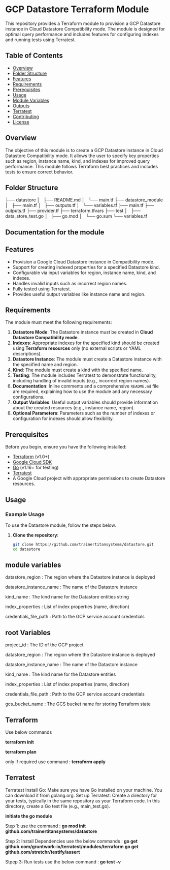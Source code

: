 # GCP Datastore Terraform Module

This repository provides a Terraform module to provision a GCP Datastore instance in Cloud Datastore Compatibility mode. The module is designed for optimal query performance and includes features for configuring indexes and running tests using Terratest.

## Table of Contents

- [Overview](#overview)
- [Folder Structure](#folder-structure)
- [Features](#features)
- [Requirements](#requirements)
- [Prerequisites](#prerequisites)
- [Usage](#usage)
- [Module Variables](#module-variables)
- [Outputs](#outputs)
- [Terratest](#terratest)
- [Contributing](#contributing)
- [License](#license)

## Overview

The objective of this module is to create a GCP Datastore instance in Cloud Datastore Compatibility mode. It allows the user to specify key properties such as region, instance name, kind, and indexes for improved query performance. This module follows Terraform best practices and includes tests to ensure correct behavior.

## Folder Structure

├── datastore
│   ├── README.md
│   └── main.tf
├── datastore_module
│   ├── main.tf
│   ├── outputs.tf
│   └── variables.tf
├── main.tf
├── outputs.tf
├── provider.tf
├── terraform.tfvars
├── test
│   ├── data_store_test.go
│   ├── go.mod
│   └── go.sum
└── variables.tf

## Documentation for the module

## Features

- Provision a Google Cloud Datastore instance in Compatibility mode.
- Support for creating indexed properties for a specified Datastore kind.
- Configurable via input variables for region, instance name, kind, and indexes.
- Handles invalid inputs such as incorrect region names.
- Fully tested using Terratest.
- Provides useful output variables like instance name and region.

## Requirements

The module must meet the following requirements:

1. **Datastore Mode**: The Datastore instance must be created in **Cloud Datastore Compatibility mode**.
2. **Indexes**: Appropriate indexes for the specified kind should be created using **Terraform resources** only (no external scripts or YAML descriptions).
3. **Datastore Instance**: The module must create a Datastore instance with the specified name and region.
4. **Kind**: The module must create a kind with the specified name.
5. **Testing**: The module includes Terratest to demonstrate functionality, including handling of invalid inputs (e.g., incorrect region names).
6. **Documentation**: Inline comments and a comprehensive `README.md` file are required, explaining how to use the module and any necessary configurations.
7. **Output Variables**: Useful output variables should provide information about the created resources (e.g., instance name, region).
8. **Optional Parameters**: Parameters such as the number of indexes or configuration for indexes should allow flexibility.

## Prerequisites

Before you begin, ensure you have the following installed:

- [Terraform](https://www.terraform.io/downloads.html) (v1.0+)
- [Google Cloud SDK](https://cloud.google.com/sdk)
- [Go](https://golang.org/dl/) (v1.16+ for testing)
- [Terratest](https://terratest.gruntwork.io/)
- A Google Cloud project with appropriate permissions to create Datastore resources.

## Usage

### Example Usage

To use the Datastore module, follow the steps below.

1. **Clone the repository**:
   ```bash
   git clone https://github.com/trainertitansystems/datastore.git
   cd datastore

## module variables

datastore_region :	The region where the Datastore instance is deployed
	
datastore_instance_name :	The name of the Datastore instance	

kind_name : 	The kind name for the Datastore entities	string	

index_properties : 	List of index properties (name, direction)	

credentials_file_path	: Path to the GCP service account credentials 

## root Variables

project_id	: The ID of the GCP project	

datastore_region :	The region where the Datastore instance is deployed

datastore_instance_name :	The name of the Datastore instance	

kind_name	: The kind name for the Datastore entities	

index_properties :	List of index properties (name, direction)	

credentials_file_path	: Path to the GCP service account credentials 

gcs_bucket_name	: The GCS bucket name for storing Terraform state	


## Terraform 
Use below commands 

**terraform init**

**terraform plan**

only if required use command : **terraform apply**


## Terratest

Terratest
Install Go: Make sure you have Go installed on your machine. You can download it from golang.org.
Set up Terratest: Create a directory for your tests, typically in the same repository as your Terraform code. 
In this directory, create a Go test file (e.g., main_test.go).


**initiate the go module**

Step 1: 
use the command : **go mod init github.com/trainertitansystems/datastore**

Step 2: Install Dependencies
use the below commands : 
**go get github.com/gruntwork-io/terratest/modules/terraform
go get github.com/stretchr/testify/assert**

Stpep 3: Run tests
use the below command : 
**go test -v**




